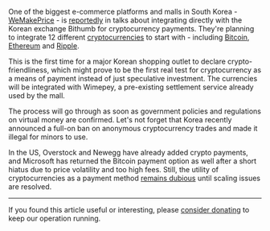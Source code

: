 One of the biggest e-commerce platforms and malls in South Korea - [WeMakePrice][wmp] - is [reportedly][news] in talks about integrating directly with the Korean exchange Bithumb for cryptocurrency payments. They're planning to integrate 12 different [cryptocurrencies][cc] to start with - including [Bitcoin][btc], [Ethereum][eth] and [Ripple][xrp].

This is the first time for a major Korean shopping outlet to declare crypto-friendliness, which might prove to be the first real test for cryptocurrency as a means of payment instead of just speculative investment. The currencies will be integrated with Wimepey, a pre-existing settlement service already used by the mall.

The process will go through as soon as government policies and regulations on virtual money are confirmed. Let's not forget that Korea recently announced a full-on ban on anonymous cryptocurrency trades and made it illegal for minors to use.

In the US, Overstock and Newegg have already added crypto payments, and Microsoft has returned the Bitcoin payment option as well after a short hiatus due to price volatility and too high fees. Still, the utility of cryptocurrencies as a payment method [remains dubious][dubious] until scaling issues are resolved.

---

If you found this article useful or interesting, please [consider donating][donate] to keep our operation running.

[donate]: https://bitfalls.com/donate

[wmp]: https://www.crunchbase.com/organization/wemakeprice
[news]: http://news.naver.com/main/read.nhn?mode=LSD&mid=sec&sid1=101&oid=001&aid=0009842891
[dubious]: https://bitfalls.com/2018/01/25/bitcoin-causing-problems-payment-processors/
[btc]: https://bitfalls.com/2017/09/01/send-receive-bitcoin/
[eth]: https://bitfalls.com/2017/09/19/what-ethereum-compare-to-bitcoin/
[xrp]: https://bitfalls.com/2018/01/29/ripples-xrp-banks-no-way/
[cc]: https://bitfalls.com/2017/08/20/cryptocurrency/

